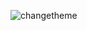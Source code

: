 ![changetheme](https://user-images.githubusercontent.com/73424678/181385715-37e06153-f7fc-431e-b301-d18547331f5c.gif)
